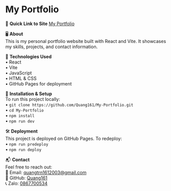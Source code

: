# **My Portfolio**  

🚀 **Quick Link to Site**  [My Portfolio](https://quang161.github.io/My-Portfolio/)  

🖥️ **About**  
This is my personal portfolio website built with React and Vite. It showcases my skills, projects, and contact information.  

🔧 **Technologies Used**  
• React  
• Vite  
• JavaScript  
• HTML & CSS  
• GitHub Pages for deployment  

📂 **Installation & Setup**  
To run this project locally:  
• `git clone https://github.com/Quang161/My-Portfolio.git`  
• `cd My-Portfolio`  
• `npm install`  
• `npm run dev`  

🛠️ **Deployment**  
This project is deployed on GitHub Pages. To redeploy:  
• `npm run predeploy`  
• `npm run deploy`  

📬 **Contact**  
Feel free to reach out:  
📧 Email: quangtrn1612003@gmail.com  
🔗 GitHub: [Quang161](https://github.com/Quang161)  
📞 Zalo: [0867700534](https://zalo.me/0867700534)  
